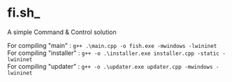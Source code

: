 # fi.sh_

A simple Command & Control solution

For compiling "main" : `g++ .\main.cpp -o fish.exe -mwindows -lwininet`  
For compiling "installer" : `g++ -o .\installer.exe installer.cpp -static -lwininet `  
For compiling "updater" : `g++ -o .\updater.exe updater.cpp -mwindows -lwininet`